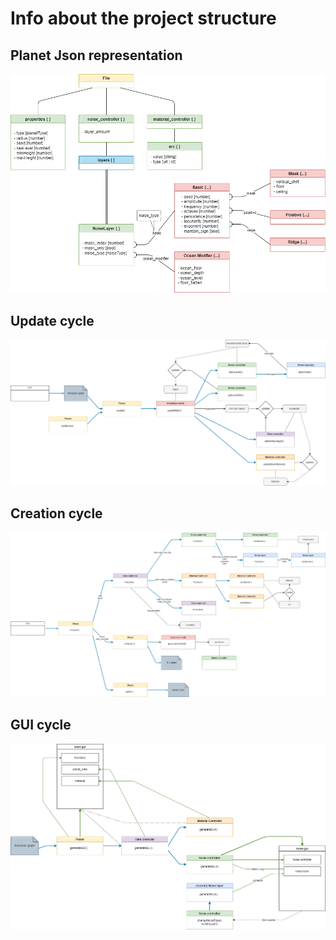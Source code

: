 # Info about the project structure

## Planet Json representation
![Json representation](https://github.com/tomm2000/StarForge-Prototypes/blob/master/mechanics/terrain_generation/test12/assets/planet_data.png?raw=true)

## Update cycle
![Json representation](https://github.com/tomm2000/StarForge-Prototypes/blob/master/mechanics/terrain_generation/test12/assets/update_cycle.png?raw=true)

## Creation cycle
![Json representation](https://github.com/tomm2000/StarForge-Prototypes/blob/master/mechanics/terrain_generation/test12/assets/creation_cycle.png?raw=true)

## GUI cycle
![Json representation](https://github.com/tomm2000/StarForge-Prototypes/blob/master/mechanics/terrain_generation/test12/assets/gui_cycle.png?raw=true)